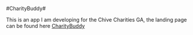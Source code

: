 #CharityBuddy#

This is an app I am developing for the Chive Charities GA, the landing page can be found here <a href="https://infinite-everglades-85356.herokuapp.com">CharityBuddy</a>